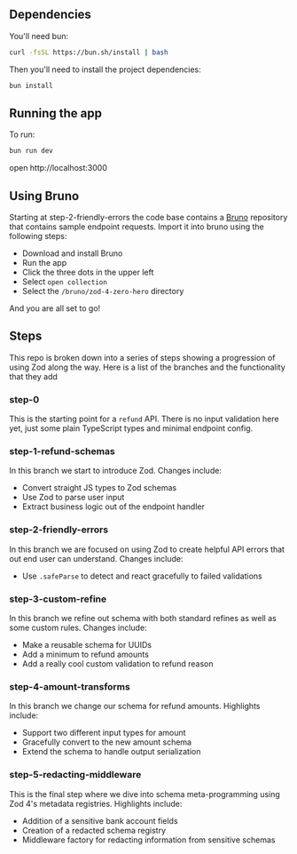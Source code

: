 ## Dependencies

You'll need bun:

```sh
curl -fsSL https://bun.sh/install | bash
```

Then you'll need to install the project dependencies:

```sh
bun install
```

## Running the app

To run:

```sh
bun run dev
```

open http://localhost:3000

## Using Bruno

Starting at step-2-friendly-errors the code base contains a [Bruno](https://usebruno.com) repository that contains sample endpoint requests. Import it into bruno using the following steps:

- Download and install Bruno
- Run the app
- Click the three dots in the upper left
- Select `open collection`
- Select the `/bruno/zod-4-zero-hero` directory

And you are all set to go!

## Steps

This repo is broken down into a series of steps showing a progression of using Zod along the way. Here is a list of the branches and the functionality that they add

### step-0

This is the starting point for a `refund` API. There is no input validation here yet, just some plain TypeScript types and minimal endpoint config.

### step-1-refund-schemas

In this branch we start to introduce Zod. Changes include:

- Convert straight JS types to Zod schemas
- Use Zod to parse user input
- Extract business logic out of the endpoint handler

### step-2-friendly-errors

In this branch we are focused on using Zod to create helpful API errors that out end user can understand. Changes include:

- Use `.safeParse` to detect and react gracefully to failed validations

### step-3-custom-refine

In this branch we refine out schema with both standard refines as well as some custom rules. Changes include:

- Make a reusable schema for UUIDs
- Add a minimum to refund amounts
- Add a really cool custom validation to refund reason

### step-4-amount-transforms

In this branch we change our schema for refund amounts. Highlights include:

- Support two different input types for amount
- Gracefully convert to the new amount schema
- Extend the schema to handle output serialization

### step-5-redacting-middleware

This is the final step where we dive into schema meta-programming using Zod 4's metadata registries. Highlights include:

- Addition of a sensitive bank account fields
- Creation of a redacted schema registry
- Middleware factory for redacting information from sensitive schemas

